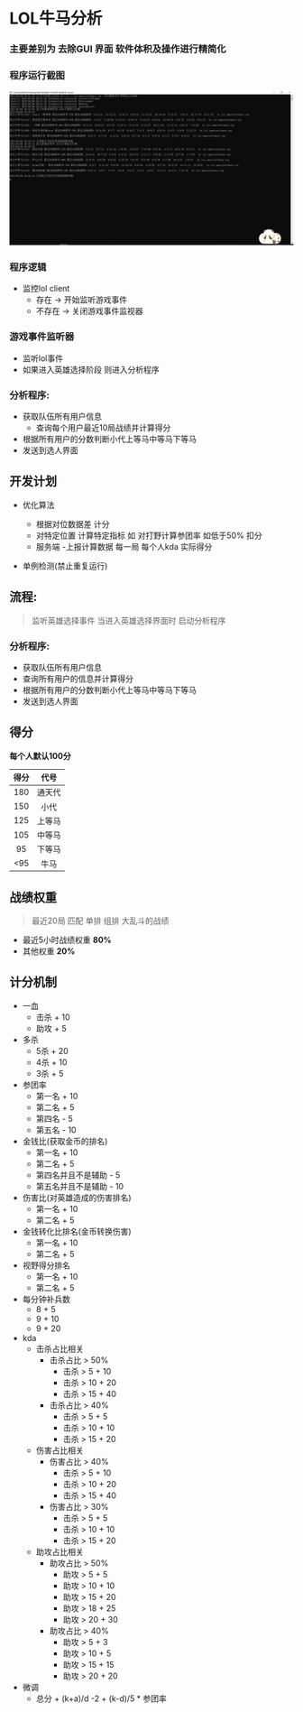 # LOL牛马分析

### 主要差别为 去除GUI 界面  软件体积及操作进行精简化

### 程序运行截图
![avatar](https://raw.githubusercontent.com/hellozhuzhuye/lolniuma/main/%E7%A8%8B%E5%BA%8F%E8%BF%90%E8%A1%8C%E6%88%AA%E5%9B%BE.png)


### 程序逻辑
   - 监控lol client
     - 存在   -> 开始监听游戏事件
     - 不存在 -> 关闭游戏事件监视器 
### 游戏事件监听器
   - 监听lol事件
   - 如果进入英雄选择阶段 则进入分析程序

### 分析程序:
- 获取队伍所有用户信息
  - 查询每个用户最近10局战绩并计算得分
- 根据所有用户的分数判断小代上等马中等马下等马
- 发送到选人界面



## 开发计划
- 优化算法
  - 根据对位数据差 计分
  - 对特定位置 计算特定指标 如 对打野计算参团率 如低于50% 扣分
  - 服务端
    -上报计算数据 每一局 每个人kda 实际得分
    
- 单例检测(禁止重复运行)


## 流程:

> 监听英雄选择事件
> 当进入英雄选择界面时 启动分析程序

### 分析程序:

- 获取队伍所有用户信息
- 查询所有用户的信息并计算得分
- 根据所有用户的分数判断小代上等马中等马下等马
- 发送到选人界面

## 得分

**每个人默认100分**


| 得分 |  代号  |
| :--: | :----: |
| 180  | 通天代 |
| 150  |  小代  |
| 125  | 上等马 |
| 105  | 中等马 |
|  95  | 下等马 |
| <95  |  牛马  |

## 战绩权重

> 最近20局 匹配 单排 组排 大乱斗的战绩 

- 最近5小时战绩权重 **80%**
- 其他权重 **20%**


 ## 计分机制

- 一血
  - 击杀 + 10
  - 助攻 + 5
- 多杀
  - 5杀 + 20
  - 4杀 + 10
  - 3杀 + 5
- 参团率
  - 第一名 + 10
  - 第二名 + 5
  - 第四名 - 5
  - 第五名 - 10
- 金钱比(获取金币的排名)
  - 第一名 + 10
  - 第二名 + 5
  - 第四名并且不是辅助 - 5
  - 第五名并且不是辅助 - 10
- 伤害比(对英雄造成的伤害排名)
  - 第一名 + 10
  - 第二名 + 5
- 金钱转化比排名(金币转换伤害)
  - 第一名 + 10
  - 第二名 + 5
- 视野得分排名
  - 第一名 + 10
  - 第二名 + 5     
- 每分钟补兵数
  - 8 + 5
  - 9 + 10
  - 9 + 20
- kda
  - 击杀占比相关
    - 击杀占比 > 50%
      - 击杀 > 5 + 10
      - 击杀 > 10 + 20
      - 击杀 > 15 + 40
    - 击杀占比 > 40%
      - 击杀 > 5 + 5
      - 击杀 > 10 + 10
      - 击杀 > 15 + 20
  - 伤害占比相关
    - 伤害占比 > 40%
      - 击杀 > 5 + 10
      - 击杀 > 10 + 20
      - 击杀 > 15 + 40
    - 伤害占比 > 30%
      - 击杀 > 5 + 5
      - 击杀 > 10 + 10
      - 击杀 > 15 + 20
  - 助攻占比相关
    - 助攻占比 > 50%
      - 助攻 > 5 + 5
      - 助攻 > 10 + 10
      - 助攻 > 15 + 20
      - 助攻 > 18 + 25
      - 助攻 > 20 + 30
    - 助攻占比 > 40%
      - 助攻 > 5 + 3
      - 助攻 > 10 + 5
      - 助攻 > 15 + 15
      - 助攻 > 20 + 20
- 微调
  - 总分 + (k+a)/d -2 + (k-d)/5 * 参团率




  

    
